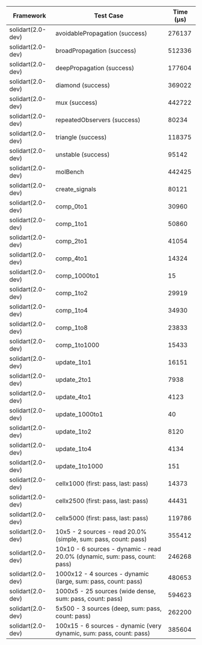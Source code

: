 | Framework | Test Case | Time (μs) |
| --- | --- | --- |
| solidart(2.0-dev) | avoidablePropagation (success) | 276137 |
| solidart(2.0-dev) | broadPropagation (success) | 512336 |
| solidart(2.0-dev) | deepPropagation (success) | 177604 |
| solidart(2.0-dev) | diamond (success) | 369022 |
| solidart(2.0-dev) | mux (success) | 442722 |
| solidart(2.0-dev) | repeatedObservers (success) | 80234 |
| solidart(2.0-dev) | triangle (success) | 118375 |
| solidart(2.0-dev) | unstable (success) | 95142 |
| solidart(2.0-dev) | molBench | 442425 |
| solidart(2.0-dev) | create_signals | 80121 |
| solidart(2.0-dev) | comp_0to1 | 30960 |
| solidart(2.0-dev) | comp_1to1 | 50860 |
| solidart(2.0-dev) | comp_2to1 | 41054 |
| solidart(2.0-dev) | comp_4to1 | 14324 |
| solidart(2.0-dev) | comp_1000to1 | 15 |
| solidart(2.0-dev) | comp_1to2 | 29919 |
| solidart(2.0-dev) | comp_1to4 | 34930 |
| solidart(2.0-dev) | comp_1to8 | 23833 |
| solidart(2.0-dev) | comp_1to1000 | 15433 |
| solidart(2.0-dev) | update_1to1 | 16151 |
| solidart(2.0-dev) | update_2to1 | 7938 |
| solidart(2.0-dev) | update_4to1 | 4123 |
| solidart(2.0-dev) | update_1000to1 | 40 |
| solidart(2.0-dev) | update_1to2 | 8120 |
| solidart(2.0-dev) | update_1to4 | 4134 |
| solidart(2.0-dev) | update_1to1000 | 151 |
| solidart(2.0-dev) | cellx1000 (first: pass, last: pass) | 14373 |
| solidart(2.0-dev) | cellx2500 (first: pass, last: pass) | 44431 |
| solidart(2.0-dev) | cellx5000 (first: pass, last: pass) | 119786 |
| solidart(2.0-dev) | 10x5 - 2 sources - read 20.0% (simple, sum: pass, count: pass) | 355412 |
| solidart(2.0-dev) | 10x10 - 6 sources - dynamic - read 20.0% (dynamic, sum: pass, count: pass) | 246268 |
| solidart(2.0-dev) | 1000x12 - 4 sources - dynamic (large, sum: pass, count: pass) | 480653 |
| solidart(2.0-dev) | 1000x5 - 25 sources (wide dense, sum: pass, count: pass) | 594623 |
| solidart(2.0-dev) | 5x500 - 3 sources (deep, sum: pass, count: pass) | 262200 |
| solidart(2.0-dev) | 100x15 - 6 sources - dynamic (very dynamic, sum: pass, count: pass) | 385604 |
